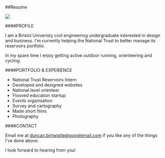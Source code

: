 ##Resume

![](http://duncanbirtwistle.com/staging/theme/assets/img/headshot.png)

####PROFILE

I am a Bristol Univeristy civil engineering undergraduate interested in design and business. I'm currently helping the National Trust to better manage its reservoirs portfolio.

In my spare time I enjoy getting active outdoor running, orienteering and cycling.

####PORTFOLIO & EXPERIENCE

- National Trust Reservoirs Intern
- Developed and designed websites
- National level orienteer
- Flooved education startup
- Events organisation
- Survey and cartography
- Made short films
- Photography

####CONTACT

Email me at duncan.birtwistle@googlemail.com if you like any of the things I've done above.

I look forward to hearing from you!
